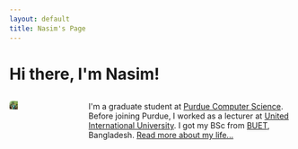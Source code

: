 ```yaml
---
layout: default
title: Nasim's Page
---
```


<div class="blurb">
	<h1>Hi there, I'm Nasim!</h1>
	<div style="width: 100%; display: table;">
		<div style="display: table-row;">
	    		<div style="width: 20%; display: table-cell;">
				<img src="/images/profile.jpg" alt="Nasim's picture" style="width: 15%;"/>
	    		</div>
	    		<div style="display: table-cell;"> 
				<p style="padding-left:10%;">I'm a graduate student at <a href="https://www.cs.purdue.edu/">Purdue Computer Science</a>. Before joining Purdue, I worked as a lecturer at <a href="http://www.uiu.ac.bd/">United International University</a>. I got my BSc from <a href="https://www.buet.ac.bd/web/">BUET</a>, Bangladesh. <a href="/about">Read more about my life...</a></p>
	    		</div>
		</div>
    	</div>
	
	
 
</div>
